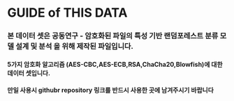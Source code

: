 # GUIDE of THIS DATA
### 본 데이터 셋은 공동연구 - 암호화된 파일의 특성 기반 랜덤포레스트 분류 모델 설계 및 분석 을 위해 제작된 파일입니다.
#### 5가지 암호화 알고리즘 (AES-CBC,AES-ECB,RSA,ChaCha20,Blowfish)에 대한 데이터 셋입니다.
#### 만일 사용시 githubr repository 링크를 반드시 사용한 곳에 남겨주시기 바랍니다
